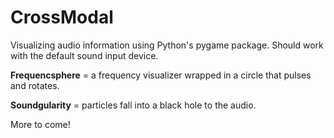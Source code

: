 # CrossModal
Visualizing audio information using Python's pygame package. Should work with the default sound input device.


**Frequencsphere** = a frequency visualizer wrapped in a circle that pulses and rotates.

**Soundgularity** = particles fall into a black hole to the audio.

More to come!
